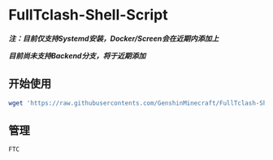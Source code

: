 # FullTclash-Shell-Script

***注：目前仅支持Systemd安装，Docker/Screen会在近期内添加上***

***目前尚未支持Backend分支，将于近期添加***

## 开始使用
```bash
wget 'https://raw.githubusercontents.com/GenshinMinecraft/FullTclash-Shell-Script/main/install.sh'; bash install.sh
```

## 管理
```bash
FTC
```